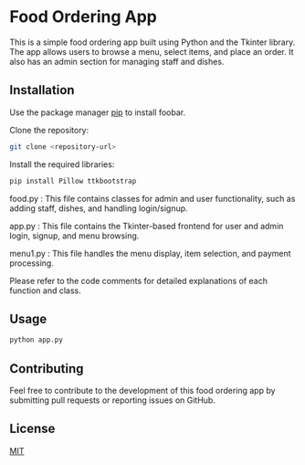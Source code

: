 # Food Ordering App



 This is a simple food ordering app built using Python and the Tkinter library. The app allows users to browse a menu, select items, and place an order. It also has an admin section for managing staff and dishes.

## Installation

Use the package manager [pip](https://pip.pypa.io/en/stable/) to install foobar.

Clone the repository:
```bash
git clone <repository-url>
```
Install the required libraries:
```bash
pip install Pillow ttkbootstrap

```
food.py : This file contains classes for admin and user functionality, such as adding staff, dishes, and handling login/signup.

app.py : This file contains the Tkinter-based frontend for user and admin login, signup, and menu browsing.

menu1.py : This file handles the menu display, item selection, and payment processing.

Please refer to the code comments for detailed explanations of each function and class.

## Usage

```python
python app.py
```

## Contributing

Feel free to contribute to the development of this food ordering app by submitting pull requests or reporting issues on GitHub.

## License

[MIT](https://choosealicense.com/licenses/mit/)
